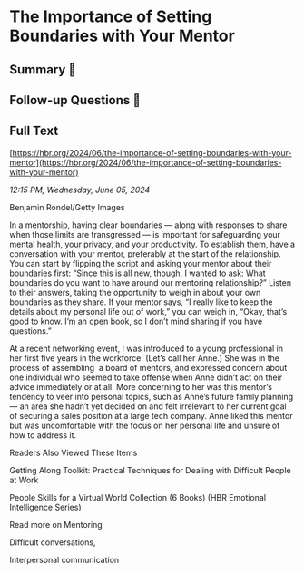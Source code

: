 # The Importance of Setting Boundaries with Your Mentor

## Summary 🤖



## Follow-up Questions 🤖



## Full Text

[https://hbr.org/2024/06/the-importance-of-setting-boundaries-with-your-mentor](https://hbr.org/2024/06/the-importance-of-setting-boundaries-with-your-mentor)

*12:15 PM, Wednesday, June 05, 2024*

Benjamin Rondel/Getty Images

In a mentorship, having clear boundaries — along with responses to share when those limits are transgressed — is important for safeguarding your mental health, your privacy, and your productivity. To establish them, have a conversation with your mentor, preferably at the start of the relationship. You can start by flipping the script and asking your mentor about their boundaries first: “Since this is all new, though, I wanted to ask: What boundaries do you want to have around our mentoring relationship?” Listen to their answers, taking the opportunity to weigh in about your own boundaries as they share. If your mentor says, “I really like to keep the details about my personal life out of work,” you can weigh in, “Okay, that’s good to know. I’m an open book, so I don’t mind sharing if you have questions.”

At a recent networking event, I was introduced to a young professional in her first five years in the workforce. (Let’s call her Anne.) She was in the process of assembling  a board of mentors, and expressed concern about one individual who seemed to take offense when Anne didn’t act on their advice immediately or at all. More concerning to her was this mentor’s tendency to veer into personal topics, such as Anne’s future family planning — an area she hadn’t yet decided on and felt irrelevant to her current goal of securing a sales position at a large tech company. Anne liked this mentor but was uncomfortable with the focus on her personal life and unsure of how to address it.

Readers Also Viewed These Items

Getting Along Toolkit: Practical Techniques for Dealing with Difficult People at Work

People Skills for a Virtual World Collection (6 Books) (HBR Emotional Intelligence Series)

Read more on Mentoring

Difficult conversations,

Interpersonal communication

